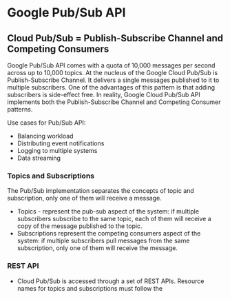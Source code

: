 # Google Pub/Sub API

## Cloud Pub/Sub = Publish-Subscribe Channel and Competing Consumers

Google Pub/Sub API comes with a quota of 10,000 messages per second across up to 10,000 topics.  At the nucleus of the Google Cloud Pub/Sub is Publish-Subscribe Channel.  It delivers a single messages published to it to multiple subscribers.  One of the advantages of this pattern is that adding subscribers is side-effect free.  In reality, Google Cloud Pub/Sub API implements both the Publish-Subscribe Channel and Competing Consumer patterns.

Use cases for Pub/Sub API:
 * Balancing workload
 * Distributing event notifications
 * Logging to multiple systems
 * Data streaming
 
### Topics and Subscriptions

The Pub/Sub implementation separates the concepts of topic and subscription, only one of them will receive a message.  
 * []() Topics - represent the pub-sub aspect of the system: if multiple subscribers subscribe to the same topic, each of them    will receive a copy of the message published to the topic.
 * Subscriptions represent the competing consumers aspect of the system: if multiple subscribers pull messages from the same      subscription, only one of them will receive the message.
 
### REST API

 * Cloud Pub/Sub is accessed through a set of REST APIs.  Resource names for topics and subscriptions must follow the 
